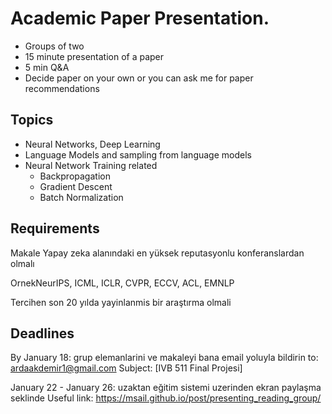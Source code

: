 # Academic Paper Presentation.

- Groups of two
- 15 minute presentation of a paper
- 5 min Q&A
- Decide paper on your own or you can ask me for paper recommendations


## Topics
- Neural Networks, Deep Learning
- Language Models and sampling from language models
- Neural Network Training related
    - Backpropagation 
    - Gradient Descent 
    - Batch Normalization

## Requirements

Makale Yapay zeka alanındaki en yüksek reputasyonlu konferanslardan olmalı

OrnekNeurIPS, ICML, ICLR, CVPR, ECCV, ACL, EMNLP

Tercihen son 20 yılda yayinlanmis bir araştırma olmali


## Deadlines

By January 18: grup elemanlarini ve makaleyi bana email yoluyla bildirin
to: ardaakdemir1@gmail.com Subject: [IVB 511 Final Projesi]


January 22 - January 26: uzaktan eğitim sistemi uzerinden ekran paylaşma seklinde
Useful link: https://msail.github.io/post/presenting_reading_group/ 

